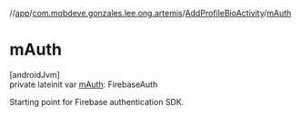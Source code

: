 //[app](../../../index.md)/[com.mobdeve.gonzales.lee.ong.artemis](../index.md)/[AddProfileBioActivity](index.md)/[mAuth](m-auth.md)

# mAuth

[androidJvm]\
private lateinit var [mAuth](m-auth.md): FirebaseAuth

Starting point for Firebase authentication SDK.
